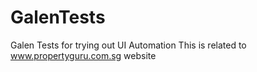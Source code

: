 # GalenTests
Galen Tests for trying out UI Automation
This is related to www.propertyguru.com.sg website 
